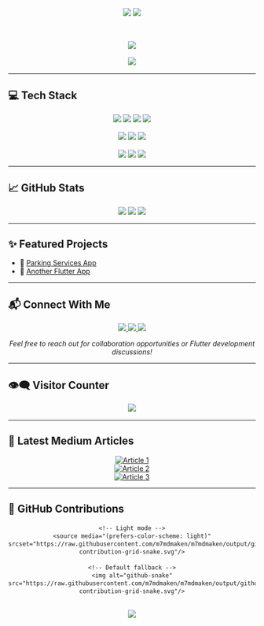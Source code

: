 <!-- Main container and header animation -->
<div align="center"> 
  <!-- Header wave animation -->
  <img src="https://capsule-render.vercel.app/api?type=waving&height=100&width=200&color=timeGradient&section=header"/>

  <!-- Profile animation image -->
  <img src="https://github.com/m7mdmaken/m7mdmaken/blob/main/Animation2.gif?raw=true" width="200" />

  <!-- Title and role banner -->
  <p>
    <br/><br/>
    <img src="https://capsule-render.vercel.app/api?type=venom&height=200&color=timeGradient&text=Software%20Engineer%20-nl-%20Flutter%20Developer&fontColor=black&fontSize=40&animation=twinkling&fontAlign=40,60&fontAlignY=35,60&stroke=ffffff"/>
  </p>

  <!-- Short bio banner -->
  <img src="https://capsule-render.vercel.app/api?type=soft&height=150&text=Computer%20Engineer%20passionate%20about%20crafting%20elegant%20mobile%20experiences.%20Specialized%20in-nl-%20Flutter%20development%20with%20expertise%20in%20building%20scalable%20and%20performant%20applications.&fontSize=20&animation=scaleIn&color=timeGradient"/>
</div>

---

## 💻 Tech Stack
<!-- Technologies you use or are skilled in -->

<div align="center">
  <!-- Core stack -->
  <img src="https://img.shields.io/badge/Flutter-%2302569B.svg?&style=for-the-badge&logo=flutter&logoColor=white" height="40"/>
  <img src="https://img.shields.io/badge/Dart-%230175C2.svg?&style=for-the-badge&logo=dart&logoColor=white" height="40"/>
  <img src="https://img.shields.io/badge/Firebase-%23FFCA28.svg?&style=for-the-badge&logo=firebase&logoColor=white" height="40"/>
  <img src="https://img.shields.io/badge/GitHub-%23181717.svg?&style=for-the-badge&logo=github&logoColor=white" height="40"/>
  <br/><br/>
  
  <!-- Tools -->
  <img src="https://img.shields.io/badge/Postman-%23FF6C37.svg?&style=for-the-badge&logo=postman&logoColor=white" height="40"/>
  <img src="https://img.shields.io/badge/VS%20Code-%23007ACC.svg?&style=for-the-badge&logo=visualstudiocode&logoColor=white" height="40"/>
  <img src="https://img.shields.io/badge/Figma-%23F24E1E.svg?&style=for-the-badge&logo=figma&logoColor=white" height="40"/>
  <br/><br/>
  
  <!-- Additional tech -->
  <img src="https://img.shields.io/badge/Git-%23F05033.svg?&style=for-the-badge&logo=git&logoColor=white" height="40"/>
  <img src="https://img.shields.io/badge/Windows-%230078D6.svg?&style=for-the-badge&logo=windows&logoColor=white" height="40"/>
  <img src="https://img.shields.io/badge/C++-%2300599C.svg?&style=for-the-badge&logo=cplusplus&logoColor=white" height="40"/>
</div>

---

## 📈 GitHub Stats
<!-- Stats showing your GitHub activity -->

<div align="center">
  <!-- Overall stats -->
  <img src="https://github-readme-stats.vercel.app/api?username=m7mdmaken&show_icons=true&include_all_commits=true&count_private=true&theme=aura&hide_border=false" height="150"/>
  
  <!-- Daily streak graph -->
  <img src="https://streak-stats.demolab.com?user=m7mdmaken&mode=daily&theme=aura&hide_border=false&border_radius=5" height="150"/>
  
  <!-- Most used languages -->
  <img src="https://github-readme-stats.vercel.app/api/top-langs?username=m7mdmaken&layout=compact&card_width=320&langs_count=5&theme=aura&hide_border=false" height="150"/>
</div>

---

## ✨ Featured Projects
<!-- Optional section: showcase your top GitHub projects -->
- 🚗 [Parking Services App](https://github.com/m7mdmaken/your_flutter_project)
- 📱 [Another Flutter App](https://github.com/m7mdmaken/another_app)

---

## 📬 Connect With Me
<!-- Social media and contact links -->

<div align="center">
  <a href="https://www.linkedin.com/in/m7mdalmaken/" target="_blank">
    <img src="https://img.shields.io/badge/LinkedIn-0077B5?logo=linkedin&logoColor=white&style=for-the-badge" height="35"/>
  </a>
  <a href="https://medium.com/@m7mdmaken" target="_blank">
    <img src="https://img.shields.io/badge/Medium-12100E?logo=medium&logoColor=white&style=for-the-badge" height="35"/>
  </a>
  <a href="mailto:m7mdmaken@gmail.com" target="_blank">
    <img src="https://img.shields.io/badge/Email-D14836?logo=gmail&logoColor=white&style=for-the-badge" height="35"/>
  </a>
</div>

<p align="center"><i>Feel free to reach out for collaboration opportunities or Flutter development discussions!</i></p>

---

## 👁️‍🗨️ Visitor Counter
<!-- Shows number of visitors to your profile -->

<div align="center">
  <img src="https://profile-counter.glitch.me/m7mdmaken/count.svg" />
</div>

---

## 📰 Latest Medium Articles
<!-- Automatically fetches your recent Medium posts -->

<div align="center">
  <!-- You can add more by changing the last digit (0, 1, 2...) -->
  <a href="https://github-readme-medium-recent-article.vercel.app/medium/@m7mdmaken/0"><img src="https://github-readme-medium-recent-article.vercel.app/medium/@m7mdmaken/0" alt="Article 1"/></a><br/>
  <a href="https://github-readme-medium-recent-article.vercel.app/medium/@m7mdmaken/1"><img src="https://github-readme-medium-recent-article.vercel.app/medium/@m7mdmaken/1" alt="Article 2"/></a><br/>
  <a href="https://github-readme-medium-recent-article.vercel.app/medium/@m7mdmaken/2"><img src="https://github-readme-medium-recent-article.vercel.app/medium/@m7mdmaken/2" alt="Article 3"/></a>
</div>

---

## 🐍 GitHub Contributions
<!-- Snake animation of your GitHub activity -->

<div align="center">
  <picture>
    <!-- Dark mode -->
    <source media="(prefers-color-scheme: dark)" srcset="https://raw.githubusercontent.com/m7mdmaken/m7mdmaken/output/github-contribution-grid-snake-dark.svg"/>
    
    <!-- Light mode -->
    <source media="(prefers-color-scheme: light)" srcset="https://raw.githubusercontent.com/m7mdmaken/m7mdmaken/output/github-contribution-grid-snake.svg"/>
    
    <!-- Default fallback -->
    <img alt="github-snake" src="https://raw.githubusercontent.com/m7mdmaken/m7mdmaken/output/github-contribution-grid-snake.svg"/>
  </picture>
</div>

<br/>

<!-- Footer wave animation -->
<div align="center">
  <img src="https://capsule-render.vercel.app/api?type=waving&height=100&width=200&color=timeGradient&section=footer&reversal=true"/>
</div>
